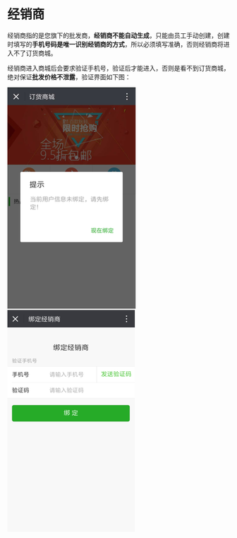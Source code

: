 # 经销商

经销商指的是您旗下的批发商，**经销商不能自动生成**，只能由员工手动创建，创建时填写的**手机号码是唯一识别经销商的方式**，所以必须填写准确，否则经销商将进入不了订货商城。

经销商进入商城后会要求验证手机号，验证后才能进入，否则是看不到订货商城，绝对保证**批发价格不泄露**，验证界面如下图：

![](/assets/dealer-mall-2.png)![](/assets/dealer-mall-1.png)

